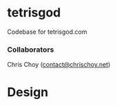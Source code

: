 # tetrisgod
Codebase for tetrisgod.com

### Collaborators  
Chris Choy (contact@chrischoy.net)

# Design
